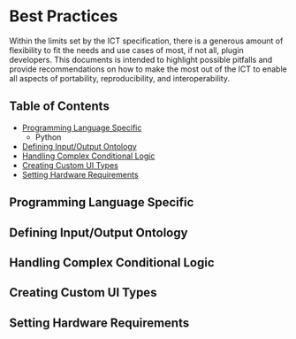 # Best Practices

Within the limits set by the ICT specification, there is a generous amount of flexibility to fit the needs and use cases of most, if not all, plugin developers. This documents is intended to highlight possible pitfalls and provide recommendations on how to make the most out of the ICT to enable all aspects of portability, reproducibility, and interoperability. 

## Table of Contents

- [Programming Language Specific](#programming-language-specific)
    - Python
- [Defining Input/Output Ontology](#defining-inputoutput-ontology)
- [Handling Complex Conditional Logic](#handling-complex-conditional-logic)
- [Creating Custom UI Types](#creating-custom-ui-types)
- [Setting Hardware Requirements](#setting-hardware-requirements)

## Programming Language Specific

## Defining Input/Output Ontology

## Handling Complex Conditional Logic

## Creating Custom UI Types

## Setting Hardware Requirements